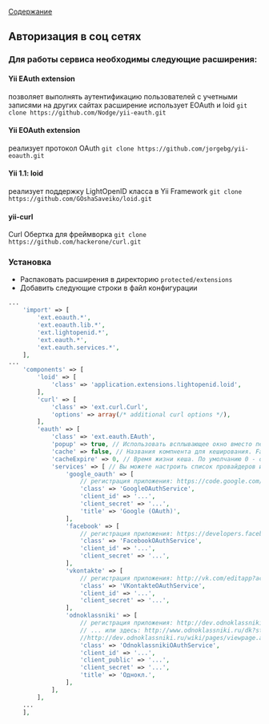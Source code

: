 [Содержание](../../readme.md)

## Авторизация в соц сетях

### Для работы сервиса необходимы следующие расширения:
>
#### Yii EAuth extension
позволяет выполнять аутентификацию пользователей с учетными записями на других сайтах
расширение использует EOAuth и loid
`git clone https://github.com/Nodge/yii-eauth.git`
#### Yii EOAuth extension
реализует протокол OAuth
`git clone https://github.com/jorgebg/yii-eoauth.git`
#### Yii 1.1: loid
реализует поддержку LightOpenID класса в Yii Framework
`git clone https://github.com/GOshaSaveiko/loid.git`
#### yii-curl
Curl Обертка для фреймворка
`git clone https://github.com/hackerone/curl.git`

### Установка
- Распаковать расширения в директорию  `protected/extensions`
- Добавить следующие строки в файл конфигурации 
```php
...
    'import' => [
        'ext.eoauth.*',
        'ext.eoauth.lib.*',
        'ext.lightopenid.*',
        'ext.eauth.*',
        'ext.eauth.services.*',
    ],
...
    'components' => [
        'loid' => [
            'class' => 'application.extensions.lightopenid.loid',
        ],
        'curl' => [
            'class' => 'ext.curl.Curl',
            'options' => array(/* additional curl options */),
        ],
        'eauth' => [
            'class' => 'ext.eauth.EAuth',
            'popup' => true, // Использовать всплывающее окно вместо перенаправления на сайт провайдера
            'cache' => false, // Названия компнента для кеширования. False для отключения кеша. По умолчанию 'cache'.
            'cacheExpire' => 0, // Время жизни кеша. По умолчанию 0 - означает перманентное кеширование.
            'services' => [ // Вы можете настроить список провайдеров и переопределить их классы
                'google_oauth' => [
                    // регистрация приложения: https://code.google.com/apis/console/
                    'class' => 'GoogleOAuthService',
                    'client_id' => '...',
                    'client_secret' => '...',
                    'title' => 'Google (OAuth)',
                ],
                'facebook' => [
                    // регистрация приложения: https://developers.facebook.com/apps/
                    'class' => 'FacebookOAuthService',
                    'client_id' => '...',
                    'client_secret' => '...',
                ],
                'vkontakte' => [
                    // регистрация приложения: http://vk.com/editapp?act=create&site=1
                    'class' => 'VKontakteOAuthService',
                    'client_id' => '...',
                    'client_secret' => '...',
                ],
                'odnoklassniki' => [
                    // регистрация приложения: http://dev.odnoklassniki.ru/wiki/pages/viewpage.action?pageId=13992188
                    // ... или здесь: http://www.odnoklassniki.ru/dk?st.cmd=appsInfoMyDevList&st._aid=Apps_Info_MyDev
                    //http://dev.odnoklassniki.ru/wiki/pages/viewpage.action?pageId=13992188
                    'class' => 'OdnoklassnikiOAuthService',
                    'client_id' => '...',
                    'client_public' => '...',
                    'client_secret' => '...',
                    'title' => 'Однокл.',
                ],
            ],
        ],
    ...
    ],
```
